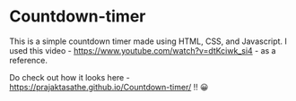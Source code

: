 # Countdown-timer

This is a simple countdown timer made using HTML, CSS, and Javascript. I used this video - https://www.youtube.com/watch?v=dtKciwk_si4 - as a reference.

Do check out how it looks here - https://prajaktasathe.github.io/Countdown-timer/ !! 😀
